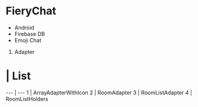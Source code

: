 # FieryChat

- Android
- Firebase DB
- Emoji Chat

1) Adapter

  # | List
  --- | --- 
  1 | ArrayAdapterWithIcon
  2 | RoomAdapter
  3 | RoomListAdapter
  4 | RoomListHolders
 
 
